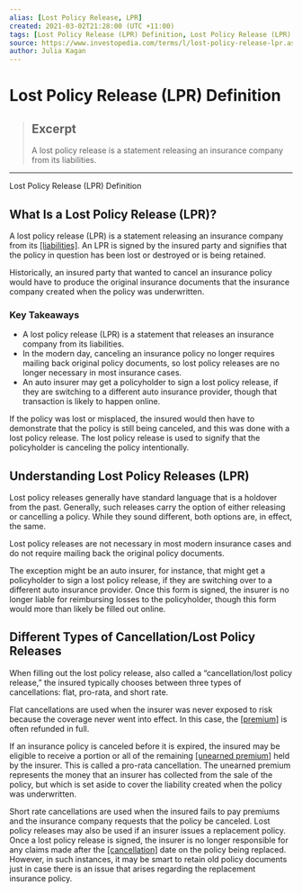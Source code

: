 ```yaml
---
alias: [Lost Policy Release, LPR]
created: 2021-03-02T21:28:00 (UTC +11:00)
tags: [Lost Policy Release (LPR) Definition, Lost Policy Release (LPR) Definition]
source: https://www.investopedia.com/terms/l/lost-policy-release-lpr.asp
author: Julia Kagan
---
```


# Lost Policy Release (LPR) Definition

> ## Excerpt
> A lost policy release is a statement releasing an insurance company from its liabilities.

---

Lost Policy Release (LPR) Definition
## What Is a Lost Policy Release (LPR)?

A lost policy release (LPR) is a statement releasing an insurance company from its [[liabilities]](https://www.investopedia.com/terms/l/liability.asp). An LPR is signed by the insured party and signifies that the policy in question has been lost or destroyed or is being retained.

Historically, an insured party that wanted to cancel an insurance policy would have to produce the original insurance documents that the insurance company created when the policy was underwritten.

### Key Takeaways

-   A lost policy release (LPR) is a statement that releases an insurance company from its liabilities.
-   In the modern day, canceling an insurance policy no longer requires mailing back original policy documents, so lost policy releases are no longer necessary in most insurance cases.
-   An auto insurer may get a policyholder to sign a lost policy release, if they are switching to a different auto insurance provider, though that transaction is likely to happen online.

If the policy was lost or misplaced, the insured would then have to demonstrate that the policy is still being canceled, and this was done with a lost policy release. The lost policy release is used to signify that the policyholder is canceling the policy intentionally.

## Understanding Lost Policy Releases (LPR)

Lost policy releases generally have standard language that is a holdover from the past. Generally, such releases carry the option of either releasing or cancelling a policy. While they sound different, both options are, in effect, the same.

Lost policy releases are not necessary in most modern insurance cases and do not require mailing back the original policy documents.

The exception might be an auto insurer, for instance, that might get a policyholder to sign a lost policy release, if they are switching over to a different auto insurance provider. Once this form is signed, the insurer is no longer liable for reimbursing losses to the policyholder, though this form would more than likely be filled out online.

## Different Types of Cancellation/Lost Policy Releases

When filling out the lost policy release, also called a “cancellation/lost policy release,” the insured typically chooses between three types of cancellations: flat, pro-rata, and short rate.

Flat cancellations are used when the insurer was never exposed to risk because the coverage never went into effect. In this case, the [[premium]](https://www.investopedia.com/terms/p/premium.asp) is often refunded in full.

If an insurance policy is canceled before it is expired, the insured may be eligible to receive a portion or all of the remaining [[unearned premium]](https://www.investopedia.com/terms/u/unearned-premium.asp) held by the insurer. This is called a pro-rata cancellation. The unearned premium represents the money that an insurer has collected from the sale of the policy, but which is set aside to cover the liability created when the policy was underwritten.

Short rate cancellations are used when the insured fails to pay premiums and the insurance company requests that the policy be canceled. Lost policy releases may also be used if an insurer issues a replacement policy. Once a lost policy release is signed, the insurer is no longer responsible for any claims made after the [[cancellation]](https://www.investopedia.com/terms/c/cancellation.asp) date on the policy being replaced. However, in such instances, it may be smart to retain old policy documents just in case there is an issue that arises regarding the replacement insurance policy.
